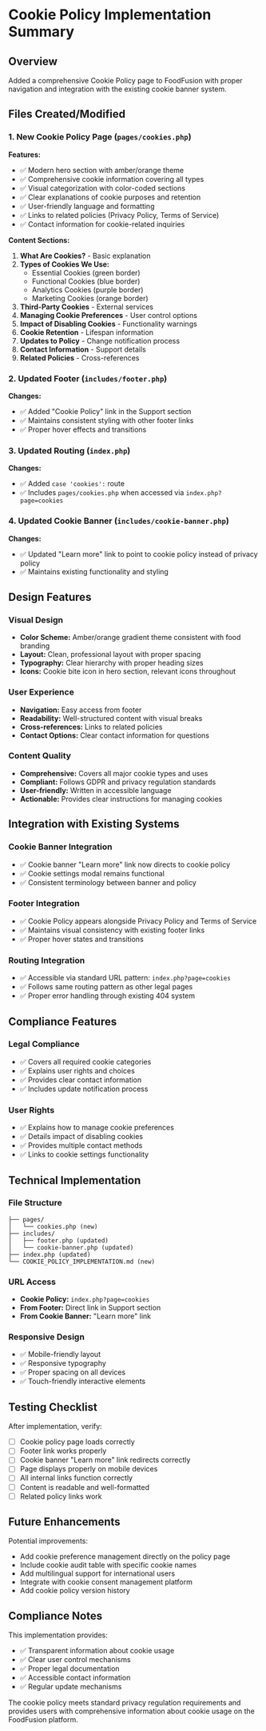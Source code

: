 # Cookie Policy Implementation Summary

## Overview
Added a comprehensive Cookie Policy page to FoodFusion with proper navigation and integration with the existing cookie banner system.

## Files Created/Modified

### 1. New Cookie Policy Page (`pages/cookies.php`)
**Features:**
- ✅ Modern hero section with amber/orange theme
- ✅ Comprehensive cookie information covering all types
- ✅ Visual categorization with color-coded sections
- ✅ Clear explanations of cookie purposes and retention
- ✅ User-friendly language and formatting
- ✅ Links to related policies (Privacy Policy, Terms of Service)
- ✅ Contact information for cookie-related inquiries

**Content Sections:**
1. **What Are Cookies?** - Basic explanation
2. **Types of Cookies We Use:**
   - Essential Cookies (green border)
   - Functional Cookies (blue border)
   - Analytics Cookies (purple border)
   - Marketing Cookies (orange border)
3. **Third-Party Cookies** - External services
4. **Managing Cookie Preferences** - User control options
5. **Impact of Disabling Cookies** - Functionality warnings
6. **Cookie Retention** - Lifespan information
7. **Updates to Policy** - Change notification process
8. **Contact Information** - Support details
9. **Related Policies** - Cross-references

### 2. Updated Footer (`includes/footer.php`)
**Changes:**
- ✅ Added "Cookie Policy" link in the Support section
- ✅ Maintains consistent styling with other footer links
- ✅ Proper hover effects and transitions

### 3. Updated Routing (`index.php`)
**Changes:**
- ✅ Added `case 'cookies':` route
- ✅ Includes `pages/cookies.php` when accessed via `index.php?page=cookies`

### 4. Updated Cookie Banner (`includes/cookie-banner.php`)
**Changes:**
- ✅ Updated "Learn more" link to point to cookie policy instead of privacy policy
- ✅ Maintains existing functionality and styling

## Design Features

### Visual Design
- **Color Scheme:** Amber/orange gradient theme consistent with food branding
- **Layout:** Clean, professional layout with proper spacing
- **Typography:** Clear hierarchy with proper heading sizes
- **Icons:** Cookie bite icon in hero section, relevant icons throughout

### User Experience
- **Navigation:** Easy access from footer
- **Readability:** Well-structured content with visual breaks
- **Cross-references:** Links to related policies
- **Contact Options:** Clear contact information for questions

### Content Quality
- **Comprehensive:** Covers all major cookie types and uses
- **Compliant:** Follows GDPR and privacy regulation standards
- **User-friendly:** Written in accessible language
- **Actionable:** Provides clear instructions for managing cookies

## Integration with Existing Systems

### Cookie Banner Integration
- ✅ Cookie banner "Learn more" link now directs to cookie policy
- ✅ Cookie settings modal remains functional
- ✅ Consistent terminology between banner and policy

### Footer Integration
- ✅ Cookie Policy appears alongside Privacy Policy and Terms of Service
- ✅ Maintains visual consistency with existing footer links
- ✅ Proper hover states and transitions

### Routing Integration
- ✅ Accessible via standard URL pattern: `index.php?page=cookies`
- ✅ Follows same routing pattern as other legal pages
- ✅ Proper error handling through existing 404 system

## Compliance Features

### Legal Compliance
- ✅ Covers all required cookie categories
- ✅ Explains user rights and choices
- ✅ Provides clear contact information
- ✅ Includes update notification process

### User Rights
- ✅ Explains how to manage cookie preferences
- ✅ Details impact of disabling cookies
- ✅ Provides multiple contact methods
- ✅ Links to cookie settings functionality

## Technical Implementation

### File Structure
```
├── pages/
│   └── cookies.php (new)
├── includes/
│   ├── footer.php (updated)
│   └── cookie-banner.php (updated)
├── index.php (updated)
└── COOKIE_POLICY_IMPLEMENTATION.md (new)
```

### URL Access
- **Cookie Policy:** `index.php?page=cookies`
- **From Footer:** Direct link in Support section
- **From Cookie Banner:** "Learn more" link

### Responsive Design
- ✅ Mobile-friendly layout
- ✅ Responsive typography
- ✅ Proper spacing on all devices
- ✅ Touch-friendly interactive elements

## Testing Checklist

After implementation, verify:
- [ ] Cookie policy page loads correctly
- [ ] Footer link works properly
- [ ] Cookie banner "Learn more" link redirects correctly
- [ ] Page displays properly on mobile devices
- [ ] All internal links function correctly
- [ ] Content is readable and well-formatted
- [ ] Related policy links work

## Future Enhancements

Potential improvements:
- Add cookie preference management directly on the policy page
- Include cookie audit table with specific cookie names
- Add multilingual support for international users
- Integrate with cookie consent management platform
- Add cookie policy version history

## Compliance Notes

This implementation provides:
- ✅ Transparent information about cookie usage
- ✅ Clear user control mechanisms
- ✅ Proper legal documentation
- ✅ Accessible contact information
- ✅ Regular update mechanisms

The cookie policy meets standard privacy regulation requirements and provides users with comprehensive information about cookie usage on the FoodFusion platform.